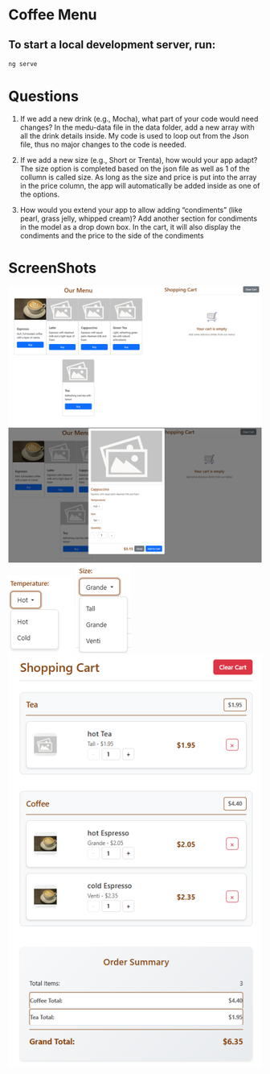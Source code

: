 # Coffee Menu
## To start a local development server, run:

```bash
ng serve
```

# Questions
 
1. If we add a new drink (e.g., Mocha), what part of your code would need changes?
In the medu-data file in the data folder, add a new array with all the drink details inside. My code is used to loop out from the Json file, thus no major changes to the code is needed.


2. If we add a new size (e.g., Short or Trenta), how would your app adapt?
The size option is completed based on the json file as well as 1 of the collumn is called size. As long as the size and price is put into the array in the price column, the app will automatically be added inside as one of the options.


3. How would you extend your app to allow adding “condiments” (like pearl, grass jelly, whipped cream)?
Add another section for condiments in the model as a drop down box. In the cart, it will also display the condiments and the price to the side of the condiments

# ScreenShots
![Main](image.png)
![Drink-Details](image-1.png)
![Hot&Cold](image-2.png)
![Size](image-3.png)
![ShoppingCart](image-4.png)